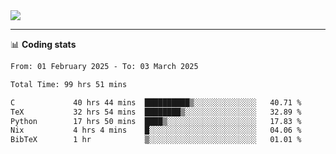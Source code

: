 <picture>
  <source
  srcset="https://github-readme-stats.vercel.app/api?username=sant0s12&show_icons=true&theme=dark"
  media="(prefers-color-scheme: dark)"
  />
  <source
  srcset="https://github-readme-stats.vercel.app/api?username=sant0s12&show_icons=true"
  media="(prefers-color-scheme: light)"
  />
  <img src="https://github-readme-stats.vercel.app/api?username=sant0s12&show_icons=true" />
</picture>

---

📊 **Coding stats**

<!--START_SECTION:waka-->

```txt
From: 01 February 2025 - To: 03 March 2025

Total Time: 99 hrs 51 mins

C             40 hrs 44 mins  ██████████▒░░░░░░░░░░░░░░   40.71 %
TeX           32 hrs 54 mins  ████████▒░░░░░░░░░░░░░░░░   32.89 %
Python        17 hrs 50 mins  ████▒░░░░░░░░░░░░░░░░░░░░   17.83 %
Nix           4 hrs 4 mins    █░░░░░░░░░░░░░░░░░░░░░░░░   04.06 %
BibTeX        1 hr            ▒░░░░░░░░░░░░░░░░░░░░░░░░   01.01 %
```

<!--END_SECTION:waka-->
